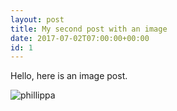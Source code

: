 ```yaml
---
layout: post
title: My second post with an image
date: 2017-07-02T07:00:00+00:00
id: 1
---
```

Hello, here is an image post.

![phillippa](//images.contentful.com/7vu43bw8u0rz/2gKjf4VxqcGOQKWqSiCmOm/b6e2d2bf032636e2c3a3cff6cc80389b/phillippa.png)
